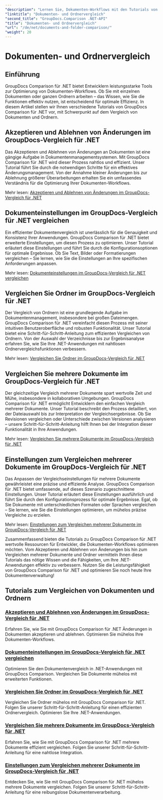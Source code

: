 ```yaml
---
"description": "Lernen Sie, Dokumenten-Workflows mit den Tutorials von GroupDocs Comparison für .NET zu optimieren. Akzeptieren und lehnen Sie Änderungen ab und vergleichen Sie Dokumente und Ordner mühelos."
"linktitle": "Dokumenten- und Ordnervergleich"
"second_title": "GroupDocs.Comparison .NET-API"
"title": "Dokumenten- und Ordnervergleich"
"url": "/de/net/documents-and-folder-comparison/"
"weight": 20
---
```


# Dokumenten- und Ordnervergleich

## Einführung

GroupDocs Comparison für .NET bietet Entwicklern leistungsstarke Tools zur Optimierung von Dokumenten-Workflows. Ob Sie mit einzelnen Dokumenten oder ganzen Ordnern arbeiten – das Wissen, wie Sie die Funktionen effektiv nutzen, ist entscheidend für optimale Effizienz. In diesem Artikel stellen wir Ihnen verschiedene Tutorials von GroupDocs Comparison für .NET vor, mit Schwerpunkt auf dem Vergleich von Dokumenten und Ordnern.

## Akzeptieren und Ablehnen von Änderungen im GroupDocs-Vergleich für .NET

Das Akzeptieren und Ablehnen von Änderungen an Dokumenten ist eine gängige Aufgabe in Dokumentenmanagementsystemen. Mit GroupDocs Comparison für .NET wird dieser Prozess nahtlos und effizient. Unser Tutorial führt Sie durch die notwendigen Schritte für ein effektives Änderungsmanagement. Von der Annahme kleiner Änderungen bis zur Ablehnung größerer Überarbeitungen erhalten Sie ein umfassendes Verständnis für die Optimierung Ihrer Dokumenten-Workflows.

Mehr lesen: [Akzeptieren und Ablehnen von Änderungen im GroupDocs-Vergleich für .NET](./accept-reject-changes-dotnet/)

## Dokumenteinstellungen im GroupDocs-Vergleich für .NET vergleichen

Ein effizienter Dokumentenvergleich ist unerlässlich für die Genauigkeit und Konsistenz Ihrer Anwendungen. GroupDocs Comparison für .NET bietet erweiterte Einstellungen, um diesen Prozess zu optimieren. Unser Tutorial erläutert diese Einstellungen und führt Sie durch die Konfigurationsoptionen für optimale Ergebnisse. Ob Sie Text, Bilder oder Formatierungen vergleichen – Sie lernen, wie Sie die Einstellungen an Ihre spezifischen Anforderungen anpassen.

Mehr lesen: [Dokumenteinstellungen im GroupDocs-Vergleich für .NET vergleichen](./compare-documents-settings-dotnet/)

## Vergleichen Sie Ordner im GroupDocs-Vergleich für .NET

Der Vergleich von Ordnern ist eine grundlegende Aufgabe im Dokumentenmanagement, insbesondere bei großen Dateimengen. GroupDocs Comparison für .NET vereinfacht diesen Prozess mit seiner intuitiven Benutzeroberfläche und robusten Funktionalität. Unser Tutorial bietet eine Schritt-für-Schritt-Anleitung zum effizienten Vergleichen von Ordnern. Von der Auswahl der Verzeichnisse bis zur Ergebnisanalyse erfahren Sie, wie Sie Ihre .NET-Anwendungen mit nahtlosen Ordnervergleichsfunktionen verbessern.

Mehr lesen: [Vergleichen Sie Ordner im GroupDocs-Vergleich für .NET](./compare-folders-dotnet/)

## Vergleichen Sie mehrere Dokumente im GroupDocs-Vergleich für .NET

Der gleichzeitige Vergleich mehrerer Dokumente spart wertvolle Zeit und Mühe, insbesondere in kollaborativen Umgebungen. GroupDocs Comparison für .NET ermöglicht Entwicklern den einfachen Vergleich mehrerer Dokumente. Unser Tutorial beschreibt den Prozess detailliert, von der Dateiauswahl bis zur Interpretation der Vergleichsergebnisse. Ob Sie Revisionen vergleichen oder Unterschiede zwischen Versionen analysieren – unsere Schritt-für-Schritt-Anleitung hilft Ihnen bei der Integration dieser Funktionalität in Ihre Anwendungen.

Mehr lesen: [Vergleichen Sie mehrere Dokumente im GroupDocs-Vergleich für .NET](./compare-multiple-documents-dotnet/)

## Einstellungen zum Vergleichen mehrerer Dokumente im GroupDocs-Vergleich für .NET

Das Anpassen der Vergleichseinstellungen für mehrere Dokumente gewährleistet eine präzise und effiziente Analyse. GroupDocs Comparison für .NET bietet umfassende, auf dieses Szenario zugeschnittene Einstellungen. Unser Tutorial erläutert diese Einstellungen ausführlich und führt Sie durch den Konfigurationsprozess für optimale Ergebnisse. Egal, ob Sie Dokumente mit unterschiedlichen Formaten oder Sprachen vergleichen – Sie lernen, wie Sie die Einstellungen optimieren, um mühelos präzise Vergleiche zu erzielen.

Mehr lesen: [Einstellungen zum Vergleichen mehrerer Dokumente im GroupDocs-Vergleich für .NET](./compare-multiple-documents-settings-dotnet/)

Zusammenfassend bieten die Tutorials zu GroupDocs Comparison für .NET wertvolle Ressourcen für Entwickler, die Dokumenten-Workflows optimieren möchten. Vom Akzeptieren und Ablehnen von Änderungen bis hin zum Vergleichen mehrerer Dokumente und Ordner vermitteln Ihnen diese Tutorials das nötige Wissen und die Fähigkeiten, um Ihre .NET-Anwendungen effektiv zu verbessern. Nutzen Sie die Leistungsfähigkeit von GroupDocs Comparison für .NET und optimieren Sie noch heute Ihre Dokumentenverwaltung!
## Tutorials zum Vergleichen von Dokumenten und Ordnern
### [Akzeptieren und Ablehnen von Änderungen im GroupDocs-Vergleich für .NET](./accept-reject-changes-dotnet/)
Erfahren Sie, wie Sie mit GroupDocs Comparison für .NET Änderungen in Dokumenten akzeptieren und ablehnen. Optimieren Sie mühelos Ihre Dokumenten-Workflows.
### [Dokumenteinstellungen im GroupDocs-Vergleich für .NET vergleichen](./compare-documents-settings-dotnet/)
Optimieren Sie den Dokumentenvergleich in .NET-Anwendungen mit GroupDocs Comparison. Vergleichen Sie Dokumente mühelos mit erweiterten Funktionen.
### [Vergleichen Sie Ordner im GroupDocs-Vergleich für .NET](./compare-folders-dotnet/)
Vergleichen Sie Ordner mühelos mit GroupDocs Comparison für .NET. Folgen Sie unserer Schritt-für-Schritt-Anleitung für einen effizienten Ordnervergleich. Optimieren Sie Ihre .NET-Anwendungen.
### [Vergleichen Sie mehrere Dokumente im GroupDocs-Vergleich für .NET](./compare-multiple-documents-dotnet/)
Erfahren Sie, wie Sie mit GroupDocs Comparison für .NET mehrere Dokumente effizient vergleichen. Folgen Sie unserer Schritt-für-Schritt-Anleitung für eine nahtlose Integration.
### [Einstellungen zum Vergleichen mehrerer Dokumente im GroupDocs-Vergleich für .NET](./compare-multiple-documents-settings-dotnet/)
Entdecken Sie, wie Sie mit GroupDocs Comparison für .NET mühelos mehrere Dokumente vergleichen. Folgen Sie unserer Schritt-für-Schritt-Anleitung für eine reibungslose Dokumentenverarbeitung.